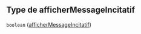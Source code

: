 ## Type de afficherMessageIncitatif

`boolean` ([afficherMessageIncitatif](frw-definitions-enregistrement-properties-affichermessageincitatif.md))
